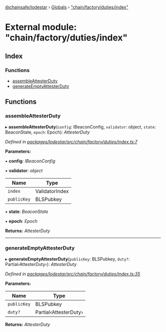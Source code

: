 [@chainsafe/lodestar](../README.md) › [Globals](../globals.md) › ["chain/factory/duties/index"](_chain_factory_duties_index_.md)

# External module: "chain/factory/duties/index"

## Index

### Functions

* [assembleAttesterDuty](_chain_factory_duties_index_.md#assembleattesterduty)
* [generateEmptyAttesterDuty](_chain_factory_duties_index_.md#generateemptyattesterduty)

## Functions

###  assembleAttesterDuty

▸ **assembleAttesterDuty**(`config`: IBeaconConfig, `validator`: object, `state`: BeaconState, `epoch`: Epoch): *AttesterDuty*

*Defined in [packages/lodestar/src/chain/factory/duties/index.ts:7](https://github.com/ChainSafe/lodestar/blob/40c050469/packages/lodestar/src/chain/factory/duties/index.ts#L7)*

**Parameters:**

▪ **config**: *IBeaconConfig*

▪ **validator**: *object*

Name | Type |
------ | ------ |
`index` | ValidatorIndex |
`publicKey` | BLSPubkey |

▪ **state**: *BeaconState*

▪ **epoch**: *Epoch*

**Returns:** *AttesterDuty*

___

###  generateEmptyAttesterDuty

▸ **generateEmptyAttesterDuty**(`publicKey`: BLSPubkey, `duty?`: Partial‹AttesterDuty›): *AttesterDuty*

*Defined in [packages/lodestar/src/chain/factory/duties/index.ts:35](https://github.com/ChainSafe/lodestar/blob/40c050469/packages/lodestar/src/chain/factory/duties/index.ts#L35)*

**Parameters:**

Name | Type |
------ | ------ |
`publicKey` | BLSPubkey |
`duty?` | Partial‹AttesterDuty› |

**Returns:** *AttesterDuty*
